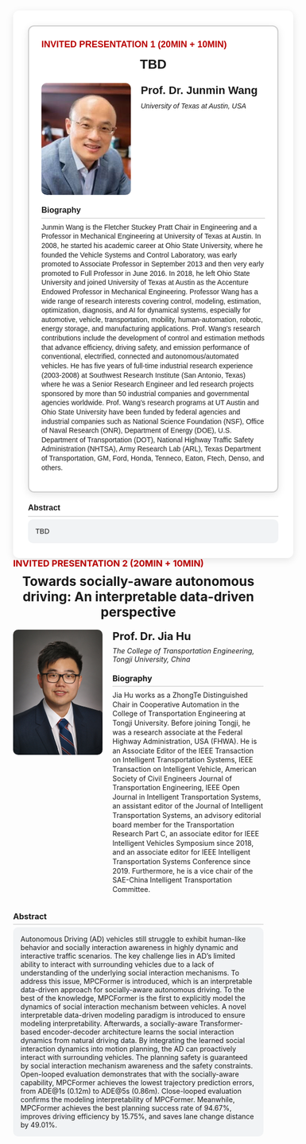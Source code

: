 <div style="background:#fff; border-radius:12px; padding:30px;  width:100%; margin:auto; box-shadow:0 4px 15px rgba(0,0,0,0.1); font-family:Arial, sans-serif; line-height:1.33;">

  <div style="border:2px solid #ccc; border-radius:12px; padding:25px; background:#fff; box-shadow:0 4px 15px rgba(0,0,0,0.1);">
<!-- Title -->
  <div style="color:#b80000; font-weight:bold; margin-bottom:10px; font-size:18px;">
    INVITED PRESENTATION 1 (20MIN + 10MIN)
  </div>

  <!-- Subtitle -->
<div style="font-size:26px; font-weight:bold; margin-bottom:20px; text-align:center;">
   TBD
  </div>

  <!-- Profile -->
  <div style="display:flex; align-items:flex-start; margin-bottom:20px;">
    <img src="/assets/committee/Junmin Wang.jpg" alt="Speaker Photo" style="width:180px; border-radius:10px; margin-right:20px;">
    <div>
      <h3 style="margin:0;font-size:22px;">Prof. Dr. Junmin Wang</h3>
      <p style="margin-top:8px; font-style:italic;">University of Texas at Austin, USA</p>
      
  </div>
   </div>
   <!-- Biography -->
<div style="font-weight:bold; margin-top:20px; margin-bottom:5px; font-size:16px; border-bottom:2px solid #ddd; padding-bottom:5px;">Biography</div>
      <p style="margin-top:8px; font-size:14px;line-height:1.33;">
       Junmin Wang is the Fletcher Stuckey Pratt Chair in Engineering and a Professor in Mechanical Engineering at University of Texas at Austin. In 2008, he started his academic career at Ohio State University, where he founded the Vehicle Systems and Control Laboratory, was early promoted to Associate Professor in September 2013 and then very early promoted to Full Professor in June 2016. In 2018, he left Ohio State University and joined University of Texas at Austin as the Accenture Endowed Professor in Mechanical Engineering. Professor Wang has a wide range of research interests covering control, modeling, estimation, optimization, diagnosis, and AI for dynamical systems, especially for automotive, vehicle, transportation, mobility, human-automation, robotic, energy storage, and manufacturing applications. Prof. Wang’s research contributions include the development of control and estimation methods that advance efficiency, driving safety, and emission performance of conventional, electrified, connected and autonomous/automated vehicles. He has five years of full-time industrial research experience (2003-2008) at Southwest Research Institute (San Antonio, Texas) where he was a Senior Research Engineer and led research projects sponsored by more than 50 industrial companies and governmental agencies worldwide. Prof. Wang’s research programs at UT Austin and Ohio State University have been funded by federal agencies and industrial companies such as National Science Foundation (NSF), Office of Naval Research (ONR), Department of Energy (DOE), U.S. Department of Transportation (DOT), National Highway Traffic Safety Administration (NHTSA), Army Research Lab (ARL), Texas Department of Transportation, GM, Ford, Honda, Tenneco, Eaton, Ftech, Denso, and others.
      </p>
    </div>
  <!-- Abstract -->
  <div style="font-weight:bold; margin-top:20px; margin-bottom:5px; font-size:16px; border-bottom:2px solid #ddd; padding-bottom:5px;">Abstract</div>
  <div style="background:#f1f3f5; padding:15px; border-radius:10px; font-size:14px;">
   TBD
  </div>
</div>

  <!-- Title -->
  <div style="color:#b80000; font-weight:bold; margin-bottom:10px; font-size:18px;">
    INVITED PRESENTATION 2 (20MIN + 10MIN)
  </div>

  <!-- Subtitle -->
  <div style="font-size:26px; font-weight:bold; margin-bottom:20px; text-align:center;">
    Towards socially-aware autonomous driving: An interpretable data-driven perspective
  </div>

  <!-- Profile -->
  <div style="display:flex; align-items:flex-start; margin-bottom:20px;">
    <img src="/assets/committee/jia_Hu.jpg" alt="Speaker Photo" style="width:180px; border-radius:10px; margin-right:20px;">
    <div>
      <h3 style="margin:0;font-size:22px;">Prof. Dr. Jia Hu</h3>
      <p style="margin-top:8px; font-style:italic;">The College of Transportation Engineering, Tongji University, China</p>
      <div style="font-weight:bold; margin-top:20px; margin-bottom:5px; font-size:16px; border-bottom:2px solid #ddd; padding-bottom:5px;">Biography</div>
      <p style="margin-top:8px; font-size:14px;line-height:1.33;">
        Jia Hu works as a ZhongTe Distinguished Chair in Cooperative Automation in the College of Transportation Engineering at Tongji University. Before joining Tongji, he was a research associate at the Federal Highway Administration, USA (FHWA). He is an Associate Editor of the IEEE Transaction on Intelligent Transportation Systems, IEEE Transaction on Intelligent Vehicle, American Society of Civil Engineers Journal of Transportation Engineering, IEEE Open Journal in Intelligent Transportation Systems, an assistant editor of the Journal of Intelligent Transportation Systems, an advisory editorial board member for the Transportation Research Part C, an associate editor for IEEE Intelligent Vehicles Symposium since 2018, and an associate editor for IEEE Intelligent Transportation Systems Conference since 2019. Furthermore, he is a vice chair of the SAE-China Intelligent Transportation Committee.
      </p>
    </div>
  </div>

  <!-- Abstract -->
  <div style="font-weight:bold; margin-top:20px; margin-bottom:5px; font-size:16px; border-bottom:2px solid #ddd; padding-bottom:5px;">Abstract</div>
  <div style="background:#f1f3f5; padding:15px; border-radius:10px; font-size:14px;">
   Autonomous Driving (AD) vehicles still struggle to exhibit human-like behavior and socially interaction awareness in highly dynamic and interactive traffic scenarios. The key challenge lies in AD’s limited ability to interact with surrounding vehicles due to a lack of understanding of the underlying social interaction mechanisms. To address this issue, MPCFormer is introduced, which is an interpretable data-driven approach for socially-aware autonomous driving. To the best of the knowledge, MPCFormer is the first to explicitly model the dynamics of social interaction mechanism between vehicles. A novel interpretable data-driven modeling paradigm is introduced to ensure modeling interpretability. Afterwards, a socially-aware Transformer-based encoder-decoder architecture learns the social interaction dynamics from natural driving data. By integrating the learned social interaction dynamics into motion planning, the AD can proactively interact with surrounding vehicles. The planning safety is guaranteed by social interaction mechanism awareness and the safety constraints. Open-looped evaluation demonstrates that with the socially-aware capability, MPCFormer achieves the lowest trajectory prediction errors, from ADE@1s (0.12m) to ADE@5s (0.86m). Close-looped evaluation confirms the modeling interpretability of MPCFormer. Meanwhile, MPCFormer achieves the best planning success rate of 94.67%, improves driving efficiency by 15.75%, and saves lane change distance by 49.01%.
  </div>

</div>
